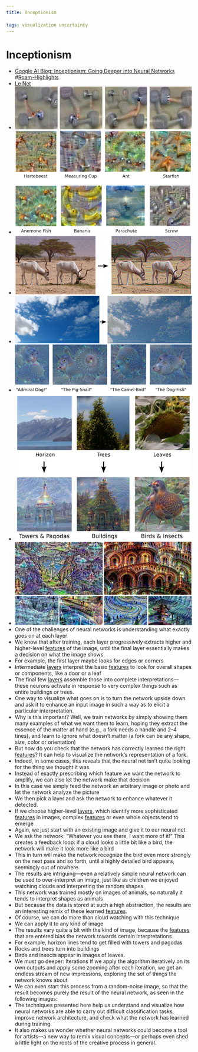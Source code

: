 ```yaml
---
title: Inceptionism

tags: visualization uncertainty 
---
```


# Inceptionism
- [Google AI Blog: Inceptionism: Going Deeper into Neural Networks](https://ai.googleblog.com/2015/06/inceptionism-going-deeper-into-neural.html) #[Roam-Highlights](Roam-Highlights)
- [Le Net](Le%20Net.md)
- ![Pasted image 20220711201721](assets/Pasted%20image%2020220711201721.png)
- ![Pasted image 20220711201740](assets/Pasted%20image%2020220711201740.png)
- ![Pasted image 20220711201745](assets/Pasted%20image%2020220711201745.png)
- ![Pasted image 20220711201750](assets/Pasted%20image%2020220711201750.png)
- ![Pasted image 20220711201754](assets/Pasted%20image%2020220711201754.png)
- ![Pasted image 20220711201758](assets/Pasted%20image%2020220711201758.png)
- ![Pasted image 20220711201804](assets/Pasted%20image%2020220711201804.png)
- One of the challenges of neural networks is understanding what exactly goes on at each layer
- We know that after training, each layer progressively extracts higher and higher-level [features](Features.md) of the image, until the final layer essentially makes a decision on what the image shows
- For example, the first layer maybe looks for edges or corners
- Intermediate [layers](Layers.md) interpret the basic [features](Features.md) to look for overall shapes or components, like a door or a leaf
- The final few [layers](Layers.md) assemble those into complete interpretations—these neurons activate in response to very complex things such as entire buildings or trees.
- One way to visualize what goes on is to turn the network upside down and ask it to enhance an input image in such a way as to elicit a particular interpretation.
- Why is this important? Well, we train networks by simply showing them many examples of what we want them to learn, hoping they extract the essence of the matter at hand (e.g., a fork needs a handle and 2-4 tines), and learn to ignore what doesn’t matter (a fork can be any shape, size, color or orientation)
- But how do you check that the network has correctly learned the right [features](Features.md)? It can help to visualize the network’s representation of a fork.
- Indeed, in some cases, this reveals that the neural net isn’t quite looking for the thing we thought it was.
- Instead of exactly prescribing which feature we want the network to amplify, we can also let the network make that decision
- In this case we simply feed the network an arbitrary image or photo and let the network analyze the picture
- We then pick a layer and ask the network to enhance whatever it detected.
- If we choose higher-level [layers](Layers.md), which identify more sophisticated [features](Features.md) in images, complex [features](Features.md) or even whole objects tend to emerge
- Again, we just start with an existing image and give it to our neural net.
- We ask the network: “Whatever you see there, I want more of it!” This creates a feedback loop: if a cloud looks a little bit like a bird, the network will make it look more like a bird
- This in turn will make the network recognize the bird even more strongly on the next pass and so forth, until a highly detailed bird appears, seemingly out of nowhere.
- The results are intriguing—even a relatively simple neural network can be used to over-interpret an image, just like as children we enjoyed watching clouds and interpreting the random shapes
- This network was trained mostly on images of animals, so naturally it tends to interpret shapes as animals
- But because the data is stored at such a high abstraction, the results are an interesting remix of these learned [features](Features.md).
- Of course, we can do more than cloud watching with this technique
- We can apply it to any kind of image
- The results vary quite a bit with the kind of image, because the [features](Features.md) that are entered bias the network towards certain interpretations
- For example, horizon lines tend to get filled with towers and pagodas
- Rocks and trees turn into buildings
- Birds and insects appear in images of leaves.
- We must go deeper: Iterations If we apply the algorithm iteratively on its own outputs and apply some zooming after each iteration, we get an endless stream of new impressions, exploring the set of things the network knows about
- We can even start this process from a random-noise image, so that the result becomes purely the result of the neural network, as seen in the following images:
- The techniques presented here help us understand and visualize how neural networks are able to carry out difficult classification tasks, improve network architecture, and check what the network has learned during training
- It also makes us wonder whether neural networks could become a tool for artists—a new way to remix visual concepts—or perhaps even shed a little light on the roots of the creative process in general.










